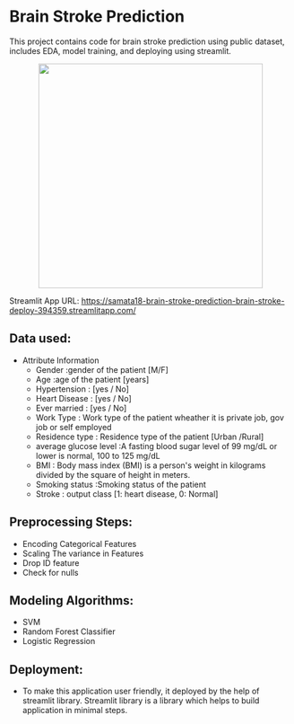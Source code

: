 # Brain Stroke Prediction
This project contains code for brain stroke prediction using public dataset, includes EDA, model training, and deploying using streamlit.

<p align="center">
  <img src="https://www.yashodahealthcare.com/blogs/wp-content/uploads/2021/08/Best-Doctor-or-Hospitals-for-Stroke-Brain-Attack-Treatment-in-Delhi-NCR-ghaziabad.jpeg" width=400 />
</p>

Streamlit App URL: https://samata18-brain-stroke-prediction-brain-stroke-deploy-394359.streamlitapp.com/

## Data used:
- Attribute Information
  * Gender :gender of the patient [M/F]
  * Age :age of the patient [years]
  * Hypertension : [yes / No]
  * Heart Disease  : [yes / No]
  * Ever married  : [yes / No]
  * Work Type : Work type of the patient wheather it is private job, gov job or self employed
  * Residence type : Residence type of the patient [Urban /Rural]
  * average glucose level :A fasting blood sugar level of 99 mg/dL or lower is normal, 100 to 125 mg/dL 
  * BMI : Body mass index (BMI) is a person's weight in kilograms divided by the square of height in meters. 
  * Smoking status :Smoking status of the patient
  * Stroke :  output class [1: heart disease, 0: Normal]

## Preprocessing Steps:
- Encoding Categorical Features
- Scaling The variance in Features
- Drop ID feature
- Check for nulls

## Modeling Algorithms:
- SVM
- Random Forest Classifier
- Logistic Regression

## Deployment:
- To make this application user friendly, it deployed by the help of streamlit library. Streamlit library is a library which helps to build application in minimal steps.



